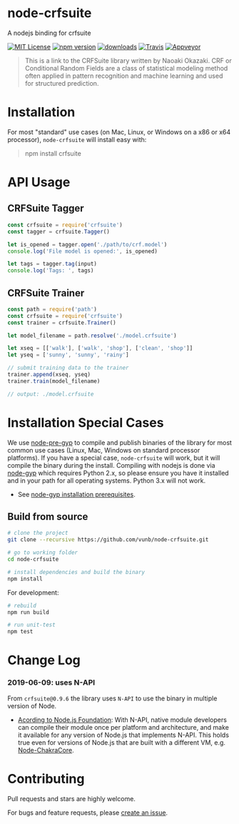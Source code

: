 # node-crfsuite

A nodejs binding for crfsuite

[![MIT License](https://img.shields.io/badge/license-MIT_License-green.svg?style=flat-square)](./LICENSE)
[![npm version](https://img.shields.io/npm/v/crfsuite.svg?style=flat)](https://www.npmjs.com/package/crfsuite)
[![downloads](https://img.shields.io/npm/dm/crfsuite.svg)](https://www.npmjs.com/package/crfsuite)
[![Travis](https://travis-ci.org/vunb/node-crfsuite.svg?branch=master)](https://travis-ci.org/vunb/node-crfsuite)
[![Appveyor](https://ci.appveyor.com/api/projects/status/9gd460vxd6jbel14/branch/master?svg=true)](https://ci.appveyor.com/project/vunb/node-crfsuite/branch/master)

> This is a link to the CRFSuite library written by Naoaki Okazaki. CRF or Conditional Random Fields are a class of statistical modeling method often applied in pattern recognition and machine learning and used for structured prediction.

# Installation

For most "standard" use cases (on Mac, Linux, or Windows on a x86 or x64 processor), `node-crfsuite` will install easy with:

> npm install crfsuite

# API Usage

## CRFSuite Tagger

```js
const crfsuite = require('crfsuite')
const tagger = crfsuite.Tagger()

let is_opened = tagger.open('./path/to/crf.model')
console.log('File model is opened:', is_opened)

let tags = tagger.tag(input)
console.log('Tags: ', tags)
```

## CRFSuite Trainer

```js
const path = require('path')
const crfsuite = require('crfsuite')
const trainer = crfsuite.Trainer()

let model_filename = path.resolve('./model.crfsuite')

let xseq = [['walk'], ['walk', 'shop'], ['clean', 'shop']]
let yseq = ['sunny', 'sunny', 'rainy']

// submit training data to the trainer
trainer.append(xseq, yseq)
trainer.train(model_filename)

// output: ./model.crfsuite
```

# Installation Special Cases

We use [node-pre-gyp](https://github.com/mapbox/node-pre-gyp) to compile and publish binaries of the library for most common use cases (Linux, Mac, Windows on standard processor platforms). If you have a special case, `node-crfsuite` will work, but it will compile the binary during the install. Compiling with nodejs is done via [node-gyp](https://github.com/nodejs/node-gyp) which requires Python 2.x, so please ensure you have it installed and in your path for all operating systems. Python 3.x will not work.

* See [node-gyp installation prerequisites](https://github.com/nodejs/node-gyp#installation).

## Build from source

```bash
# clone the project
git clone --recursive https://github.com/vunb/node-crfsuite.git

# go to working folder
cd node-crfsuite

# install dependencies and build the binary
npm install
```

For development:

```bash
# rebuild
npm run build

# run unit-test
npm test
```

# Change Log

### 2019-06-09: uses N-API

From `crfsuite@0.9.6` the library uses `N-API` to use the binary in multiple version of Node.

* [Acording to Node.js Foundation](https://medium.com/the-node-js-collection/4f35b781f00e): With N-API, native module developers can compile their module once per platform and architecture, and make it available for any version of Node.js that implements N-API. This holds true even for versions of Node.js that are built with a different VM, e.g. [Node-ChakraCore](https://github.com/nodejs/node-chakracore/).

# Contributing

Pull requests and stars are highly welcome.

For bugs and feature requests, please [create an issue](https://github.com/vunb/node-crfsuite/issues/new).
